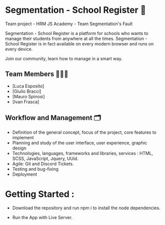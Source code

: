 # Segmentation - School Register 📝

Team project - HRM JS Academy - Team Segmentation's Fault

Segmentation - School Register is a platform for schools who wants to manage their students from anywhere at all the times. Segmentation - School Register is in fact available on every modern browser and runs on every device. 

Join our community, learn how to manage in a smart way.

## Team Members 👨🏻‍💻

- [Luca Esposito]
- [Giulio Bracci]
- [Mauro Spinosi]
- [Ivan Frasca]

## Workflow and Management  🗂 

- Definition of the general concept, focus of the project, core features to implement
- Planning and study of the user interface, user experience, graphic design
- Technologies, languages, frameworks and libraries, services : HTML, SCSS, JavaScript, Jquery, UUid.
- Agile: Git and Discord Tickets.
- Testing and bug-fixing
- Deployment

# Getting Started : 

- Download the repository and run npm i to install the node dependencies. 

- Run the App with Live Server. 
